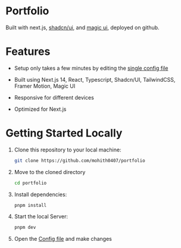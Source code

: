 <div align="center">

</div>

# Portfolio
Built with next.js, [shadcn/ui](https://ui.shadcn.com/), and [magic ui](https://magicui.design/), deployed on github.

# Features

- Setup only takes a few minutes by editing the [single config file](./src/data/resume.tsx)
- Built using Next.js 14, React, Typescript, Shadcn/UI, TailwindCSS, Framer Motion, Magic UI

- Responsive for different devices
- Optimized for Next.js 

# Getting Started Locally

1. Clone this repository to your local machine:

   ```bash
   git clone https://github.com/mohith0407/portfolio
   ```

2. Move to the cloned directory

   ```bash
   cd portfolio
   ```

3. Install dependencies:

   ```bash
   pnpm install
   ```

4. Start the local Server:

   ```bash
   pnpm dev
   ```

5. Open the [Config file](./src/data/resume.tsx) and make changes

